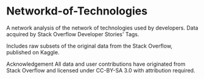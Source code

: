 # Networkd-of-Technologies
A network analysis of the network of technologies used by developers. Data acquired by Stack Overflow Developer Stories' Tags.

Includes raw subsets of the original data from the Stack Overflow, published on Kaggle.

Acknowledgement
All data and user contributions have originated from Stack Overflow and licensed under CC-BY-SA 3.0 with attribution required.